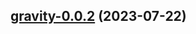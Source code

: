 

## [gravity-0.0.2](https://github.com/truecharts/charts/compare/gravity-0.0.1...gravity-0.0.2) (2023-07-22)

